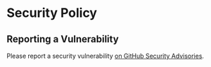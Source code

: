 # Security Policy

## Reporting a Vulnerability

Please report a security
vulnerability [on GitHub Security Advisories](https://github.com/xdev-software/vaadin-editable-label/security/advisories/new).
